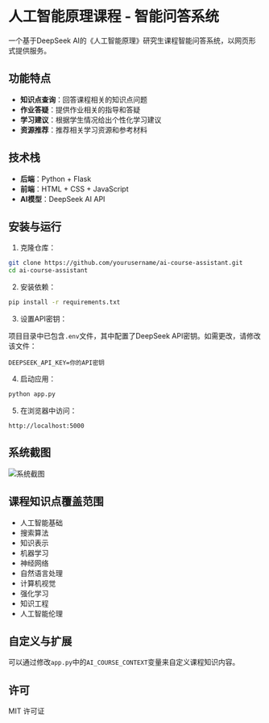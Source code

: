 # 人工智能原理课程 - 智能问答系统

一个基于DeepSeek AI的《人工智能原理》研究生课程智能问答系统，以网页形式提供服务。

## 功能特点

- **知识点查询**：回答课程相关的知识点问题
- **作业答疑**：提供作业相关的指导和答疑
- **学习建议**：根据学生情况给出个性化学习建议
- **资源推荐**：推荐相关学习资源和参考材料

## 技术栈

- **后端**：Python + Flask
- **前端**：HTML + CSS + JavaScript
- **AI模型**：DeepSeek AI API

## 安装与运行

1. 克隆仓库：

```bash
git clone https://github.com/yourusername/ai-course-assistant.git
cd ai-course-assistant
```

2. 安装依赖：

```bash
pip install -r requirements.txt
```

3. 设置API密钥：

项目目录中已包含`.env`文件，其中配置了DeepSeek API密钥。如需更改，请修改该文件：

```
DEEPSEEK_API_KEY=你的API密钥
```

4. 启动应用：

```bash
python app.py
```

5. 在浏览器中访问：

```
http://localhost:5000
```

## 系统截图

![系统截图](screenshot.png)

## 课程知识点覆盖范围

- 人工智能基础
- 搜索算法
- 知识表示
- 机器学习
- 神经网络
- 自然语言处理
- 计算机视觉
- 强化学习
- 知识工程
- 人工智能伦理

## 自定义与扩展

可以通过修改`app.py`中的`AI_COURSE_CONTEXT`变量来自定义课程知识内容。

## 许可

MIT 许可证 
